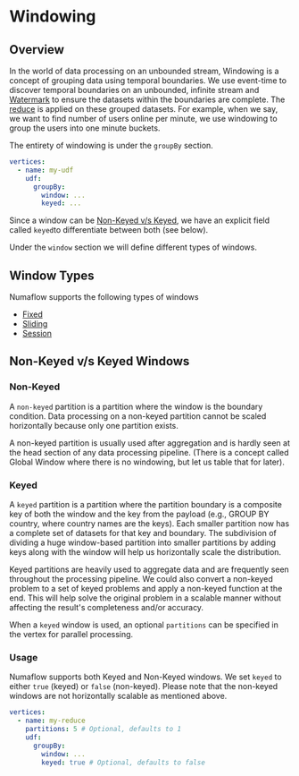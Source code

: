 # Windowing

## Overview

In the world of data processing on an unbounded stream, Windowing is a concept
of grouping data using temporal boundaries. We use event-time to discover
temporal boundaries on an unbounded, infinite stream and [Watermark](../../../../core-concepts/watermarks.md) to ensure
the datasets within the boundaries are complete. The [reduce](../reduce.md) is
applied on these grouped datasets.
For example, when we say, we want to find number of users online per minute, we use
windowing to group the users into one minute buckets.

The entirety of windowing is under the `groupBy` section.

```yaml
vertices:
  - name: my-udf
    udf:
      groupBy:
        window: ...
        keyed: ...
```

Since a window can be [Non-Keyed v/s Keyed](#non-keyed-vs-keyed-windows),
we have an explicit field called `keyed`to differentiate between both (see below).

Under the `window` section we will define different types of windows.

## Window Types

Numaflow supports the following types of windows

- [Fixed](fixed.md)
- [Sliding](sliding.md)
- [Session](session.md)

## Non-Keyed v/s Keyed Windows

### Non-Keyed

A `non-keyed` partition is a partition where the window is the boundary condition.
Data processing on a non-keyed partition cannot be scaled horizontally because
only one partition exists.

A non-keyed partition is usually used after aggregation and is hardly seen at
the head section of any data processing pipeline.
(There is a concept called Global Window where there is no windowing, but
let us table that for later).

### Keyed

A `keyed` partition is a partition where the partition boundary is a composite
key of both the window and the key from the payload (e.g., GROUP BY country,
where country names are the keys). Each smaller partition now has a complete
set of datasets for that key and boundary. The subdivision of dividing a huge
window-based partition into smaller partitions by adding keys along with the
window will help us horizontally scale the distribution.

Keyed partitions are heavily used to aggregate data and are frequently seen
throughout the processing pipeline. We could also convert a non-keyed problem
to a set of keyed problems and apply a non-keyed function at the end. This will
help solve the original problem in a scalable manner without affecting the
result's completeness and/or accuracy.

When a `keyed` window is used, an optional `partitions` can be specified in the
vertex for parallel processing.

### Usage

Numaflow supports both Keyed and Non-Keyed windows. We set `keyed` to either
`true` (keyed) or `false` (non-keyed). Please note that the non-keyed windows
are not horizontally scalable as mentioned above.

```yaml
vertices:
  - name: my-reduce
    partitions: 5 # Optional, defaults to 1
    udf:
      groupBy:
        window: ...
        keyed: true # Optional, defaults to false
```
